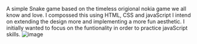 A simple Snake game based on the timeless origional nokia game we all know and love.
I compossed this using HTML, CSS and javaScript
I intend on extending the design more and implementing a more fun aesthetic. I initially wanted to focus on the funtionality in order to practice javaScript skills.
![image](https://github.com/mlync87/snake-game/assets/112760708/40fbaee6-188f-4174-9b6d-e37f302d3ea6)
